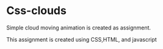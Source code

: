 # Css-clouds

Simple cloud moving animation is created as assignment.

This assignment is created using CSS,HTML,  and javascript
